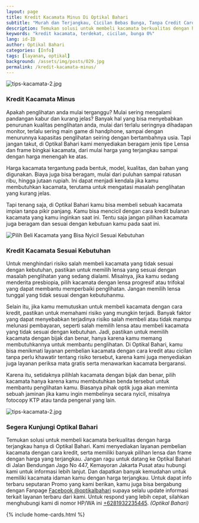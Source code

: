 ```yaml
---
layout: page
title: Kredit Kacamata Minus Di Optikal Bahari
subtitle: "Murah dan Terjangkau, Cicilan Bebas Bunga, Tanpa Credit Card & Bergaransi"
description: Temukan solusi untuk membeli kacamata berkualitas dengan harga terjangkau di Optikal Bahari. Kami menyediakan layanan pembelian kacamata dengan cara kredit, serta memiliki banyak pilihan lensa dan frame dengan harga yang terjangkau
keywords: "kredit kacamata, terdekat, cicilan, bunga 0%"
lang: id-ID
author: Optikal Bahari
categories: [Info]
tags: [layanan, optikal]
background: /assets/img/posts/029.jpg
permalink: /kredit-kacamata-minus/
---
```


<div class="card-deck mb-3">
	<div class="card shadow p-3 mb-5 bg-white rounded">
		<img
			src="{{'/assets/img/posts/periksa-mata/periksa-mata-gratis-optikal-bahari-5.jpg' | relative_url }}"
			class="card-img-top"
			title="kredit kacamata minus di Optikal Bahari"
			alt="tips-kacamata-2.jpg"
		/>
		<div class="card-body">
			<h3 class="card-title">Kredit Kacamata Minus</h3>
			<p class="card-text text-justify">
				Apakah penglihatan anda mulai terganggu? Mulai sering mengalami pandangan kabur dan kurang jelas? Banyak hal yang bisa menyebabkan penurunan kualitas penglihatan anda, mulai dari terlalu seringnya dihadapan monitor, terlalu sering main game di handphone, sampai dengan menurunnya kapasitas penglihatan seiring dengan bertambahnya usia. Tapi jangan takut, di Optikal Bahari kami menyediakan beragam jenis tipe Lensa dan frame bingkai kacamata, dari mulai harga yang terjangkau sampai dengan harga menengah ke atas.
			</p>
			<p>
      			Harga kacamata tergantung pada bentuk, model, kualitas, dan bahan yang digunakan. Biaya juga bisa beragam, mulai dari puluhan sampai ratusan ribu, hingga jutaan rupiah. Ini dapat menjadi kendala jika kamu membutuhkan kacamata, terutama untuk mengatasi masalah penglihatan yang kurang jelas.
    		</p>    
    		<p>
      			Tapi tenang saja, di Optikal Bahari kamu bisa membeli sebuah kacamata impian tanpa pikir panjang. Kamu bisa mencicil dengan cara kredit bulanan kacamata yang kamu inginkan saat ini. Tentu saja jangan pilihan kacamata juga beragam dan sesuai dengan kebutuan kamu pada saat ini.
    		</p>
		</div>
	</div>
</div>

<div class="card shadow p-3 bg-white mb-5">
  <img 
  	src="{{ '/assets/img/posts/periksa-mata/periksa-mata-gratis-optikal-bahari-8.jpg' | relative_url }}"
	class="card-img-top" 
	title="kredit kacamata minus di Optikal Bahari"
	alt="Pilih Beli Kacamata yang Bisa Nyicil Sesuai Kebutuhan">
  <div class="card-body">
    <h3 class="card-title">Kredit Kacamata Sesuai Kebutuhan</h3>
    <p class="card-text text-justify">
      	Untuk menghindari risiko salah membeli kacamata yang tidak sesuai dengan kebutuhan, pastikan untuk memilih lensa yang sesuai dengan masalah penglihatan yang sedang dialami. Misalnya, jika kamu sedang menderita presbiopia, pilih kacamata dengan lensa progresif atau trifokal yang dapat membantu memperbaiki penglihatan. Jangan memilih lensa tunggal yang tidak sesuai dengan kebutuhanmu.
    </p>
	<p>
		Selain itu, jika kamu memutuskan untuk membeli kacamata dengan cara kredit, pastikan untuk memahami risiko yang mungkin terjadi. Banyak faktor yang dapat menyebabkan terjadinya risiko salah membeli atau tidak mampu melunasi pembayaran, seperti salah memilih lensa atau membeli kacamata yang tidak sesuai dengan kebutuhan. Jadi, pastikan untuk memilih kacamata dengan bijak dan benar, hanya karena kamu memang membutuhkannya untuk membantu penglihatan. Di Optikal Bahari, kamu bisa menikmati layanan pembelian kacamata dengan cara kredit atau cicilan tanpa perlu khawatir tentang risiko tersebut, karena kami juga menyediakan juga layanan periksa mata gratis serta menawarkan kacamata bergaransi.
	</p>        
    <p>
      	Karena itu, setidaknya pilihlah kacamata dengan bijak dan benar, pilih kacamata hanya karena kamu membutuhkan benda tersebut untuk membantu penglihatan kamu. Biasanya pihak optik juga akan meminta sebuah jaminan jika kamu ingin membelinya secara nyicil, misalnya fotocopy KTP atau tanda pengenal yang lain.
    </p>
  </div>
</div>

<div class="card-deck mb-3">
	<div class="card shadow p-3 mb-5 bg-white rounded">
		<img
			src="{{ '/assets/img/posts/periksa-mata/periksa-mata-gratis-optikal-bahari-9.jpg' | relative_url }}"
			class="card-img-top"
			alt="tips-kacamata-2.jpg"
			title="kredit kacamata minus di Optikal Bahari"
		/>
		<div class="card-body">
			<h3 class="card-title">Segera Kunjungi Optikal Bahari</h3>
			<p class="card-text text-justify">
				Temukan solusi untuk membeli kacamata berkualitas dengan harga terjangkau hanya di Optikal Bahari. Kami menyediakan layanan pembelian kacamata dengan cara kredit, serta memiliki banyak pilihan lensa dan frame dengan harga yang terjangkau. Jangan ragu untuk datang ke Optikal Bahari di Jalan Bendungan Jago No 447, Kemayoran Jakarta Pusat atau hubungi kami untuk informasi lebih lanjut. Dan dapatkan banyak kemudahan untuk memiliki kacamata idaman kamu dengan harga terjangkau. Untuk dapat info terbaru seputaran Promo yang kami berikan, kamu juga bisa bergabung dengan Fanpage
				<a
					href="https://www.facebook.com/optikalbahari"
					id="FBClick"
					title="Facebook Page Optikal Bahari"
					class="FacebookPage"
					>Facebook @optikalbahari</a
				>
				supaya selalu update informasi terkait layanan terbaru dari kami. Untuk respond yang lebih cepat, silahkan
				menghubungi kami di nomor HP/WA ini
				<a
					href="https://api.whatsapp.com/send?phone=6281932235445&text=Hallo%2C+saya+butuh+informasi+lebih+lanjut+mengenai+Optikal+Bahari"
					id="WhatsAppClick"
					class="WhatsAppCall"
					title="Call WhatsApp"
					>+6281932235445</a
				>. <em>(Optikal Bahari)</em>
			</p>
		</div>
	</div>
</div>

{% include home-cards.html %}

<!-- <section id="posts-category">
	<div class="card-deck">
		{% for post in site.categories.Lensa limit : 3 %}
		<div class="card shadow p-3 mb-5 bg-white rounded">
			<a href="{{ post.url | prepend: site.baseurl | replace: '//', '/' }}">
				{% if page.background %}
				<img
					src="{{ post.background | prepend: site.baseurl | replace: '//', '/' }}"
					class="card-img-top"
					alt="{{ post.title }}"
			/></a>
			{% endif %}
			<div class="card-body">
				<h5 class="card-title">
					{{ post.title }}
				</h5>
				<p class="card-text text-justify">{{ post.description | strip_html | truncatewords: 20 }}.</p>
				<p class="card-text text-justify">
					<a class="btn btn-primary rounded-pill" href="{{ post.url | prepend: site.baseurl | replace: '//', '/' }}"
						>Selengkapnya</a
					>
				</p>
			</div>
			<div class="card-footer">
				<small class="text-muted">
					Posted by {% if post.author %} {{ post.author }} {% else %} {{ site.author }} {% endif %} on
					{{ post.date | date: '%B %d, %Y' }} &middot; {% include read_time.html content=post.content %}
				</small>
			</div>
		</div>
		{% endfor %}
	</div>
</section> -->

